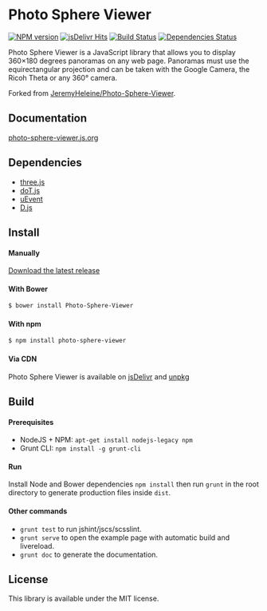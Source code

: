 # Photo Sphere Viewer

[![NPM version](https://img.shields.io/npm/v/photo-sphere-viewer.svg?style=flat-square)](https://www.npmjs.com/package/photo-sphere-viewer)
[![jsDelivr Hits](https://data.jsdelivr.com/v1/package/npm/photo-sphere-viewer/badge)](https://www.jsdelivr.com/package/npm/photo-sphere-viewer)
[![Build Status](https://img.shields.io/travis/mistic100/Photo-Sphere-Viewer/master.svg?style=flat-square)](https://travis-ci.org/mistic100/Photo-Sphere-Viewer)
[![Dependencies Status](https://david-dm.org/mistic100/Photo-Sphere-Viewer/status.svg?style=flat-square)](https://david-dm.org/mistic100/Photo-Sphere-Viewer)

Photo Sphere Viewer is a JavaScript library that allows you to display 360×180 degrees panoramas on any web page. Panoramas must use the equirectangular projection and can be taken with the Google Camera, the Ricoh Theta or any 360° camera.

Forked from [JeremyHeleine/Photo-Sphere-Viewer](https://github.com/JeremyHeleine/Photo-Sphere-Viewer).

## Documentation
[photo-sphere-viewer.js.org](https://photo-sphere-viewer.js.org)

## Dependencies
 * [three.js](https://threejs.org)
 * [doT.js](https://olado.github.io/doT)
 * [uEvent](https://github.com/mistic100/uEvent)
 * [D.js](https://malko.github.io/D.js)

## Install

#### Manually

[Download the latest release](https://github.com/mistic100/Photo-Sphere-Viewer/releases)

#### With Bower

```bash
$ bower install Photo-Sphere-Viewer
```

#### With npm

```bash
$ npm install photo-sphere-viewer
```

#### Via CDN

Photo Sphere Viewer is available on [jsDelivr](https://cdn.jsdelivr.net/npm/photo-sphere-viewer/dist/) and [unpkg](https://unpkg.com/photo-sphere-viewer/dist/)

## Build

#### Prerequisites
 * NodeJS + NPM: `apt-get install nodejs-legacy npm`
 * Grunt CLI: `npm install -g grunt-cli`

#### Run

Install Node and Bower dependencies `npm install` then run `grunt` in the root directory to generate production files inside `dist`.

#### Other commands

 * `grunt test` to run jshint/jscs/scsslint.
 * `grunt serve` to open the example page with automatic build and livereload.
 * `grunt doc` to generate the documentation.

## License
This library is available under the MIT license.
